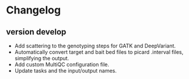 Changelog
==========

<!--
Newest changes should be on top.

This document is user facing. Please word the changes in such a way
that users understand how the changes affect the new version.
-->

version develop
---------------------------
+ Add scattering to the genotyping steps for GATK and DeepVariant.
+ Automatically convert target and bait bed files to picard .interval files,
    simplifying the output.
+ Add custom MultiQC configuration file.
+ Update tasks and the input/output names.
